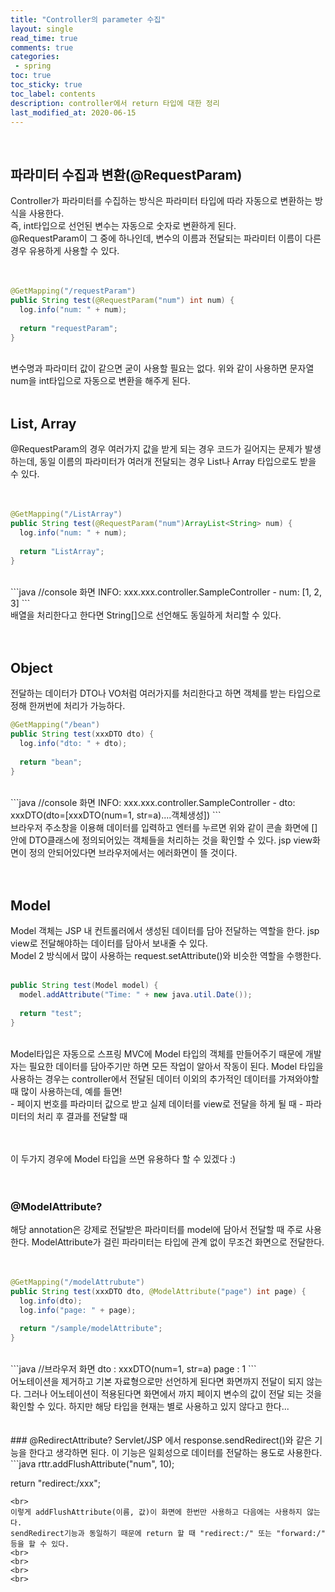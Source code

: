 ```yaml
---
title: "Controller의 parameter 수집"
layout: single    
read_time: true    
comments: true   
categories: 
 - spring  
toc: true    
toc_sticky: true    
toc_label: contents    
description: controller에서 return 타입에 대한 정리  
last_modified_at: 2020-06-15  
---
```

<br>

## 파라미터 수집과 변환(@RequestParam)
Controller가 파라미터를 수집하는 방식은 파라미터 타입에 따라 자동으로 변환하는 방식을 사용한다.  
즉, int타입으로 선언된 변수는 자동으로 숫자로 변환하게 된다.  
@RequestParam이 그 중에 하나인데, 변수의 이름과 전달되는 파라미터 이름이 다른 경우 유용하게 사용할 수 있다.  
<br>
<br>
```java
@GetMapping("/requestParam")
public String test(@RequestParam("num") int num) {
  log.info("num: " + num);
  
  return "requestParam";
}
```
<br>
변수명과 파라미터 값이 같으면 굳이 사용할 필요는 없다.  
위와 같이 사용하면 문자열 num을 int타입으로 자동으로 변환을 해주게 된다.   
<br>
<br>

## List, Array 
@RequestParam의 경우 여러가지 값을 받게 되는 경우 코드가 길어지는 문제가 발생하는데, 동일 이름의 파라미터가 여러개 전달되는 경우
List나 Array 타입으로도 받을 수 있다.  
<br>
<br>
```java
@GetMapping("/ListArray")
public String test(@RequestParam("num")ArrayList<String> num) {
  log.info("num: " + num);
  
  return "ListArray";
}
```
<br>
```java
//console 화면
INFO: xxx.xxx.controller.SampleController - num: [1, 2, 3]
```
<br>
배열을 처리한다고 한다면 String[]으로 선언해도 동일하게 처리할 수 있다.   
<br>
<br>
<br>

## Object
전달하는 데이터가 DTO나 VO처럼 여러가지를 처리한다고 하면 객체를 받는 타입으로 정해 한꺼번에 처리가 가능하다.   
```java
@GetMapping("/bean")
public String test(xxxDTO dto) {
  log.info("dto: " + dto);
  
  return "bean";
}
```
<br>
```java
//console 화면
INFO: xxx.xxx.controller.SampleController - dto: xxxDTO(dto=[xxxDTO(num=1, str=a)....객체생성])
```
<br>
브라우저 주소창을 이용해 데이터를 입력하고 엔터를 누르면 위와 같이 콘솔 화면에 []안에 DTO클래스에 정의되어있는 객체들을 처리하는 것을 확인할 수 있다.   
jsp view화면이 정의 안되어있다면 브라우저에서는 에러화면이 뜰 것이다.   
<br>
<br>
<br>

## Model
Model 객체는 JSP 내 컨트롤러에서 생성된 데이터를 담아 전달하는 역할을 한다. jsp view로 전달해야하는 데이터를 담아서 보내줄 수 있다.   
Model 2 방식에서 많이 사용하는 request.setAttribute()와 비슷한 역할을 수행한다.   
<br>
```java
public String test(Model model) {
  model.addAttribute("Time: " + new java.util.Date());
  
  return "test";
}
```
<br>
Model타입은 자동으로 스프링 MVC에 Model 타입의 객체를 만들어주기 때문에 개발자는 필요한 데이터를 담아주기만 하면 모든 작업이 알아서 작동이 된다.   
Model 타입을 사용하는 경우는 controller에서 전달된 데이터 이외의 추가적인 데이터를 가져와야할 때 많이 사용하는데, 예를 들면!
<br>
- 페이지 번호를 파라미터 값으로 받고 실제 데이터를 view로 전달을 하게 될 때
- 파라미터의 처리 후 결과를 전달할 때<br>
<br>
<br>   

이 두가지 경우에 Model 타입을 쓰면 유용하다 할 수 있겠다 :)
<br>
<br>
<br>

### @ModelAttribute?
해당 annotation은 강제로 전달받은 파라미터를 model에 담아서 전달할 때 주로 사용한다. ModelAttribute가 걸린 파라미터는 타입에 관계 없이 무조건 화면으로 전달한다.   
<br>
<br>
```java
@GetMapping("/modelAttrubute")
public String test(xxxDTO dto, @ModelAttribute("page") int page) {
  log.info(dto);
  log.info("page: " + page);
  
  return "/sample/modelAttribute";
}
```
<br>
```java
//브라우저 화면
dto : xxxDTO(num=1, str=a)
page : 1 
```
<br>
어노테이션을 제거하고 기본 자료형으로만 선언하게 된다면 화면까지 전달이 되지 않는다. 그러나 어노테이션이 적용된다면 화면에서 까지
페이지 변수의 값이 전달 되는 것을 확인할 수 있다.  
하지만 해당 타입을 현재는 별로 사용하고 있지 않다고 한다...   
<br>
<br>
<br>
### @RedirectAttribute?
Servlet/JSP 에서 response.sendRedirect()와 같은 기능을 한다고 생각하면 된다.  
이 기능은 일회성으로 데이터를 전달하는 용도로 사용한다.   
<br>
```java
rttr.addFlushAttribute("num", 10);

return "redirect:/xxx";
```
<br>
이렇게 addFlushAttribute(이름, 값)이 화면에 한번만 사용하고 다음에는 사용하지 않는다.   
sendRedirect기능과 동일하기 때문에 return 할 때 "redirect:/" 또는 "forward:/" 등을 할 수 있다.   
<br>
<br>
<br>
<br>

